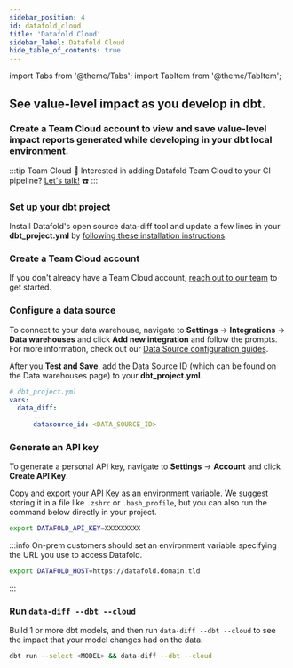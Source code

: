 ```yaml
---
sidebar_position: 4
id: datafold_cloud
title: 'Datafold Cloud'
sidebar_label: Datafold Cloud
hide_table_of_contents: true
---
```

import Tabs from '@theme/Tabs';
import TabItem from '@theme/TabItem';

## See value-level impact as you develop in dbt.

### Create a Team Cloud account to view and save value-level impact reports generated while developing in your dbt local environment.

:::tip Team Cloud
🔧 Interested in adding Datafold Team Cloud to your CI pipeline? [Let's talk!](https://calendly.com/d/zkz-63b-23q/see-a-demo?email=clay%20analytics%40datafold.com&first_name=Clay&last_name=Moeller&a1=) ☎️
:::

### Set up your dbt project

Install Datafold's open source data-diff tool and update a few lines in your **dbt_project.yml** by [following these installation instructions](/development_testing/cli).

### Create a Team Cloud account

If you don't already have a Team Cloud account, [reach out to our team](https://calendly.com/d/zkz-63b-23q/see-a-demo?email=clay%20analytics%40datafold.com&first_name=Clay&last_name=Moeller&a1=) to get started.

### Configure a data source

To connect to your data warehouse, navigate to **Settings** &rarr; **Integrations** &rarr; **Data warehouses** and click **Add new integration** and follow the prompts. For more information, check out our [Data Source configuration guides](/connections/databases).

After you **Test and Save**, add the Data Source ID (which can be found on the Data warehouses page) to your **dbt_project.yml**.
    
  ```yaml
  # dbt_project.yml
  vars:
    data_diff:
        ...
        datasource_id: <DATA_SOURCE_ID>
  ```

### Generate an API key

To generate a personal API key, navigate to **Settings** &rarr; **Account** and click **Create API Key**. 

Copy and export your API Key as an environment variable. We suggest storing it in a file like `.zshrc` or `.bash_profile`, but you can also run the command below directly in your project.

  ```bash
  export DATAFOLD_API_KEY=XXXXXXXXX
  ``` 

:::info
On-prem customers should set an environment variable specifying the URL you use to access Datafold.

  ```bash
  export DATAFOLD_HOST=https://datafold.domain.tld
  ``` 
:::

### Run `data-diff --dbt --cloud`

Build 1 or more dbt models, and then run `data-diff --dbt --cloud` to see the impact that your model changes had on the data.
    
  ```zsh
  dbt run --select <MODEL> && data-diff --dbt --cloud
  ```
  